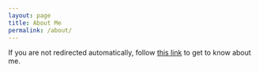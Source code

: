 ```yaml
---
layout: page
title: About Me
permalink: /about/
---
```

<script type="text/javascript">
  window.open("https://gokkulnath.ml/", '_blank');
</script>

If you are not redirected automatically, follow <a href='https://gokkulnath.ml/' target='_blank'>this link</a> to get to know about me.
